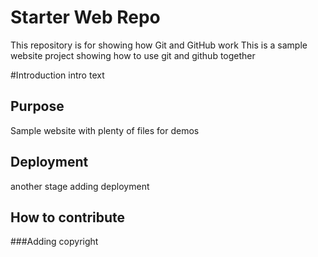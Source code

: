 # Starter Web Repo

This repository is for showing how Git and GitHub work
This is a sample website project 
showing how to use git  and github together

#Introduction
intro text
## Purpose

Sample website with plenty of files for demos
## Deployment
another stage
adding deployment
## How to contribute
###Adding copyright
